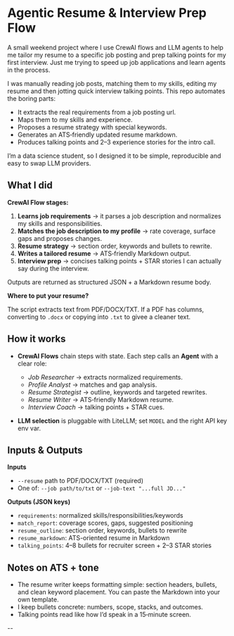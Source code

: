 # Agentic Resume & Interview Prep Flow

A small weekend project where I use CrewAI flows and LLM agents to help me tailor my resume to a specific job posting and prep talking points for my first interview. Just me trying to speed up job applications and learn agents in the process.

I was manually reading job posts, matching them to my skills, editing my resume and then jotting quick interview talking points. This repo automates the boring parts:

- It extracts the real requirements from a job posting url.
- Maps them to my skills and experience.
- Proposes a resume strategy with special keywords.
- Generates an ATS‑friendly updated resume markdown.
- Produces talking points and 2–3 experience stories for the intro call.

I’m a data science student, so I designed it to be simple, reproducible and easy to swap LLM providers.

## What I did

**CrewAI Flow stages:**

1. **Learns job requirements** -> it parses a job description and normalizes my skills and responsibilities.
2. **Matches the job description to my profile** -> rate coverage, surface gaps and proposes changes.
3. **Resume strategy** -> section order, keywords and bullets to rewrite.
4. **Writes a tailored resume** -> ATS‑friendly Markdown output.
5. **Interview prep** -> concises talking points + STAR stories I can actually say during the interview. 

Outputs are returned as structured JSON + a Markdown resume body.

**Where to put your resume?**

The script extracts text from PDF/DOCX/TXT. If a PDF has columns, converting to `.docx` or copying into `.txt` to givee a cleaner text.

## How it works

* **CrewAI Flows** chain steps with state. Each step calls an **Agent** with a clear role:

  * *Job Researcher* -> extracts normalized requirements.
  * *Profile Analyst* -> matches and gap analysis.
  * *Resume Strategist* -> outline, keywords and targeted rewrites.
  * *Resume Writer* -> ATS‑friendly Markdown resume.
  * *Interview Coach* -> talking points + STAR cues.
* **LLM selection** is pluggable with LiteLLM; set `MODEL` and the right API key env var.

## Inputs & Outputs

**Inputs**

* `--resume` path to PDF/DOCX/TXT (required)
* One of: `--job path/to/txt` or `--job-text "...full JD..."`

**Outputs (JSON keys)**

* `requirements`: normalized skills/responsibilities/keywords
* `match_report`: coverage scores, gaps, suggested positioning
* `resume_outline`: section order, keywords, bullets to rewrite
* `resume_markdown`: ATS-oriented resume in Markdown
* `talking_points`: 4–8 bullets for recruiter screen + 2–3 STAR stories

## Notes on ATS + tone

* The resume writer keeps formatting simple: section headers, bullets, and clean keyword placement. You can paste the Markdown into your own template.
* I keep bullets concrete: numbers, scope, stacks, and outcomes.
* Talking points read like how I’d speak in a 15‑minute screen.

--
